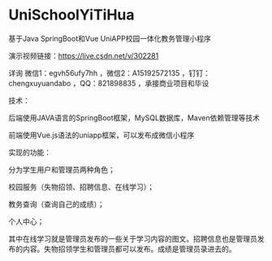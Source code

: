 # UniSchoolYiTiHua
基于Java SpringBoot和Vue UniAPP校园一体化教务管理小程序

演示视频链接：https://live.csdn.net/v/302281

详询 微信1：egvh56ufy7hh ，微信2：A15192572135 ，钉钉：chengxuyuandabo ，QQ：821898835 ，承接商业项目和毕设

技术：

后端使用JAVA语言的SpringBoot框架，MySQL数据库，Maven依赖管理等技术

前端使用Vue.js语法的uniapp框架，可以发布成微信小程序

实现的功能：

分为学生用户和管理员两种角色；

校园服务（失物招领、招聘信息、在线学习）；

教务查询（查询自己的成绩）；

个人中心；

其中在线学习就是管理员发布的一些关于学习内容的图文。招聘信息也是管理员发布的内容。失物招领学生和管理员都可以发布。成绩是管理员录进去的。
